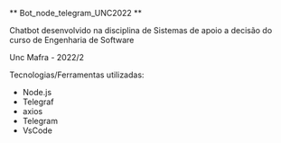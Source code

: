 ** Bot_node_telegram_UNC2022 **

Chatbot desenvolvido na disciplina de Sistemas de apoio a decisão do curso de Engenharia de Software

Unc Mafra - 2022/2

Tecnologias/Ferramentas utilizadas:
+ Node.js
+ Telegraf
+ axios
+ Telegram
+ VsCode